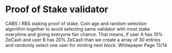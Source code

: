 # Proof of Stake validator
CABS / RBS staking proof of stake. Coin age and random selection algorithm together to avoid selecting same validator with most stake everytime and giving everyone fair chance. That means, if user A has 10% ZeCash and user B has 20% ZeCash than we create a array of 30 entries and randomly select one user for minting next block.
Whitepaper Page 13/14
